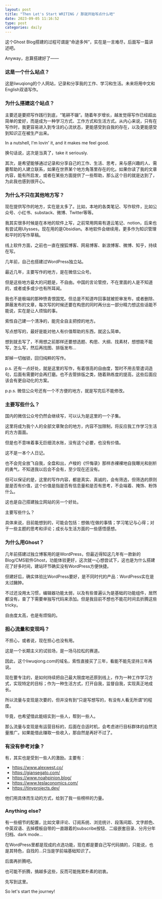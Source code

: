 ```yaml
---
layout: post
title: "Then Let's Start WRITING / 那就开始写点什么吧"
date: 2023-09-05 11:16:52
type: post
categories: daily
---
```


这个Ghost Blog搭建的过程可谓是“命途多舛”，实在是一言难尽，后面写一篇讲述吧。

Anyway，总算搭建好了——

### 这是一个什么站点？

这是liwuqiong的个人网站，记录和分享我的工作、学习和生活。未来将用中文和English双语写作。

### 为什么搭建这个站点？

主要还是要把写作践行到底，“笔耕不辍”。随着年岁增长，越发觉得写作已经超出简单的爱好，而是成为一种学习方式、工作方式和生活方式。从内心来说，只有在写作时，我更容易进入到专注的心流状态，更能感受到自我的存在，以及更能感受到知识正在被生产出来。

In a nutshell, I'm lovin' it, and it makes me feel good.

换句话说，这次是当真了，take it seriously.

其次，是希望能够通过记录和分享自己的工作、生活、思考，来与感兴趣的人、需要帮助的人建立联系，如果在世界某个地方角落里存在的化。如果你读了我的文章内容，能有所启发，或者在某些方面提供了一些帮助，那么这个目的就是达到了，为此我也感到很开心。

### 为什么不只在其他地方写？

现在提供写作的地方，实在是太多了。比如，本地的各类笔记、写作软件，比如公众号、小红书、substack、微博、Twitter等等。

我其实很多时候是在本地的软件上写，之前常用网易有道云笔记、notion，后来也有尝试用Ulysses，现在用的是Obsidian。本地软件会继续用，更多作为知识管理和平时的写作草稿。

线上软件方面，之前也一直在搜狐博客、网易博客、新浪博客、微博、知乎，持续在写。

几年前，自己也搭建过WordPress独立站。

最近几年，主要写作的地方，是在微信公众号。

但是这些地方最大的问题是，不自由。中国的言论管控，不在里面的人是不知道的，或者或多或少也有所耳闻。

我也不是极端的那种愤青恨国党。但总是不知道咋回事就被拒审发布，或者删除、屏蔽发布的文章，每次写的时候还要在构思的同时再分出一部分精力想这些话能不能说，实在是让人烦恼的事。

索性自己建一个清净的，能完全自主把控的地方。

写点想写的，最好是能对他人有价值帮助的东西，就这么简单。

想到就去写了，不用想之前那样还要想选题、构思、大纲、找素材，想想能不能写，怎么写，然后再找图、排版发布...

卸掉一切枷锁，回归纯粹的写作。

p.s. 还有一点好处，就是这里的写作，有着很高的自由度，暂时不用去管遣词造句，后面有需要时会再打磨。也不去管排版之类，随着熟练度的提高，这些后面应该会有更自动化的方案。

p.p.s. 微信公众号还有一个不方便的地方，就是写完后不能修改。

### 主要写些什么？

国内的微信公众号仍然会继续写，可以认为是这里的一个子集。

这里将成为我个人的全部文章聚合的地方，内容不加限制，将反应我工作学习生活的方方面面。

但是也不意味着事无巨细流水账，没有这个必要，也没有价值。

这不是一本个人日记。

也不会完全放飞自我，全盘和出，卢梭的《忏悔录》那样赤裸裸地自我曝光和剖析的勇气，不知道我以后会不会有，至少现在还没有。

但可以保证的是，这里的写作内容，都是真实、真诚的，会有筛选，但筛选的原则是是否有价值，这个价值是指是否有信息量和是否有思考，不会端着、掩饰、粉饰什么。

这也是自己搭建独立网站的另一个好处。

主要写些什么？

具体来说，目前能想到的，可能会包括：想做/在做的事情；学习笔记与心得；对于一些主题的思考和评论；成长与生活方面的一些感悟感想。

### 为什么用Ghost？

几年前搭建过独立博客用的是WordPress，但最近得知这几年有一款新的Blog/CMS软件Ghost，功能体验更好，这次就一心想尝试下，这也是为什么搭建花了好多时间，建站环节确实没有WordPress方便快捷。

但建好后，确实体验比WordPress要好，是不同时代的产品：WordPress实在是太过臃肿。

不过还没用太习惯，编辑器功能太弱，以及有些普遍认为是基础的功能组件，居然都没有，查了下需要单独写代码来添加。但是我目前不想也不能花时间去折腾这些tricky。

自由度太高，也是有烦恼的。

### 担心流量和变现吗？

不担心，或者说，现在担心也没有用。

这是一个长期主义的试验场，是一场马拉松的赛道。

因此，这个liwuqiong.com的域名，索性直接买了三年，看能不能先坚持三年再说。

现在要专注的，是如何持续把自己最大限度地还原到线上，作为一种工作学习方式，实现特定的目标；作为一种生活方式，打开自我，监督自我，实现真正地成长。

所以流量与变现是次要的，但并没有到“只是写想写的，有没有人看无所谓”的程度。

毕竟，也希望借此能结实到一些人，帮到一些人。

那么流量与变现是有运营目标的，后面在合适时机，会考虑进行目标群体的自然流量推广。如果能借此赚取一些收入，那自然是再好不过了。

### 有没有参考对象？

有，其实也是受到一些人的激励。主要有：

- https://www.alexwest.co/
- https://giansegato.com/
- https://www.noahpinion.blog/
- https://www.teslaconomics.com/
- https://tinyprojects.dev/

他们用具体而生动的方式，给到了我一些榜样的力量。

### Anything else?

有一些细节的配置，比如文章评论、订阅系统、浏览统计、段落间距、文字颜色、中英双语、去掉模板自带的一直跟着的subscribe按钮、二级嵌套目录、分月分年归档、dark mode...

在WordPress里都是现成的点选功能，现在都是要自己写代码搞的，只能说，也是其特色，自找的...只当是学前端基础知识了。

后面再折腾吧。

也可能不折腾，搞越多这些，反而可能拖累朴素的初衷。

先写到这里。

So let's start the journey!